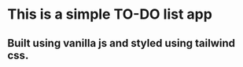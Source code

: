 <h1>This is a simple TO-DO list app</h1>
<h2>Built using vanilla js and styled using tailwind css.</h2>
